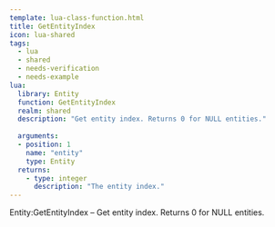 ```yaml
---
template: lua-class-function.html
title: GetEntityIndex
icon: lua-shared
tags:
  - lua
  - shared
  - needs-verification
  - needs-example
lua:
  library: Entity
  function: GetEntityIndex
  realm: shared
  description: "Get entity index. Returns 0 for NULL entities."
  
  arguments:
  - position: 1
    name: "entity"
    type: Entity
  returns:
    - type: integer
      description: "The entity index."
---
```


<div class="lua__search__keywords">
Entity:GetEntityIndex &#x2013; Get entity index. Returns 0 for NULL entities.
</div>
